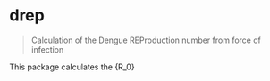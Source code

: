 # drep
> Calculation of the Dengue REProduction number from force of infection

This package calculates the {R_0}
